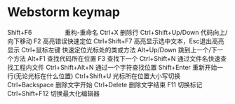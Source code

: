 Webstorm keymap
=
Shift+F6                    重构-重命名
Ctrl+X                      删除行
Ctrl+Shift+Up/Down          代码向上/向下移动
F2                          高亮错误快速定位
Ctrl+Shift+F7               高亮显示选中文本，Esc退出高亮显示
Ctrl+鼠标左键                快速定位光标处的类或方法
Alt+Up/Down                 跳到上一个/下一个方法
Alt+F1                      查找代码所在位置
F3                          查找下一个
Ctrl+Shift+N                通过文件名快速查找工程内文件
Ctrl+Shift+Alt+N            通过一个字符查找位置
Shift+Enter                 重新开始一行(无论光标在什么位置)
Ctrl+Shift+U                光标所在位置大小写切换
Ctrl+Backspace              删除文字开始
Ctrl+Delete                 删除文字结束
F11                         切换标记
Ctrl+Shift+F12              切换最大化编辑器
